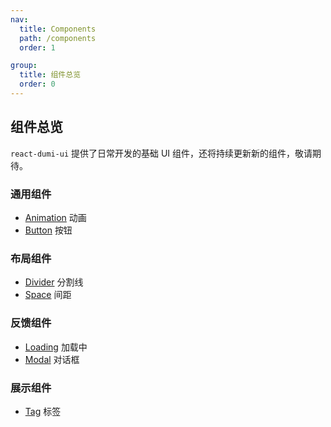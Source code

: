 ```yaml
---
nav:
  title: Components
  path: /components
  order: 1

group:
  title: 组件总览
  order: 0
---
```


## 组件总览

`react-dumi-ui` 提供了日常开发的基础 UI 组件，还将持续更新新的组件，敬请期待。

### 通用组件

- [Animation](/components/animation) 动画
- [Button](/components/button) 按钮

### 布局组件

- [Divider](/components/divider) 分割线
- [Space](/components/space) 间距

### 反馈组件

- [Loading](/components/loading) 加载中
- [Modal](/components/modal) 对话框

### 展示组件

- [Tag](/components/tag) 标签

